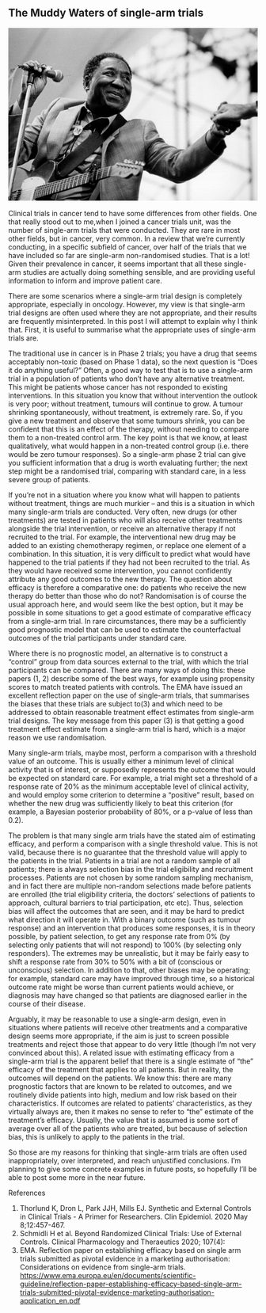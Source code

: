 ## The Muddy Waters of single-arm trials

![muddy_waters](/images/muddy_waters.jpg)

Clinical trials in cancer tend to have some differences from other fields. One that really stood out to me,when I joined a cancer trials unit, was the number of single-arm trials that were conducted. They are rare in most other fields, but in cancer, very common. In a review that we’re currently conducting, in a specific subfield of cancer, over half of the trials that we have included so far are single-arm non-randomised studies. That is a lot! Given their prevalence in cancer, it seems important that all these single-arm studies are actually doing something sensible, and are providing useful information to inform and improve patient care.

There are some scenarios where a single-arm trial design is completely appropriate, especially  in oncology. However, my view is that single-arm trial designs are often used where they are not appropriate, and their results are frequently misinterpreted. In this post I will attempt to explain why I think that.
First, it is useful to summarise what the appropriate uses of single-arm trials are.

The traditional use in cancer is in Phase 2 trials; you have a drug that seems acceptably non-toxic (based on Phase 1 data), so the next question is “Does it do anything useful?”  Often, a good way to test that is to use a single-arm trial in a population of patients who don’t have any alternative treatment. This might be patients whose cancer has not responded to existing interventions.  In this situation you know that without intervention the outlook is very poor; without treatment, tumours will continue to grow.  A tumour shrinking spontaneously, without treatment, is extremely rare. So, if you give a new treatment and observe that some tumours shrink, you can be confident that this is an effect of the therapy, without needing to compare them to a non-treated control arm.  The key point is that we know, at least qualitatively, what would happen in a non-treated control group (i.e. there would be zero tumour responses). So a single-arm phase 2 trial can give you sufficient information that a drug is worth evaluating further; the next step might be a randomised trial, comparing with standard care, in a less severe group of patients.

If you’re not in a situation where you know what will happen to patients without treatment, things are much murkier – and this is a situation in which many single-arm trials are conducted. Very often, new drugs (or other treatments) are tested in patients who will also receive other treatments alongside the trial intervention, or receive an alternative therapy if not recruited to the trial. For example, the interventional new drug may be added to an existing chemotherapy regimen, or replace one element of a combination. In this situation, it is very difficult to predict what would have happened to the trial patients if they had not been recruited to the trial.  As they would have received some intervention, you cannot confidently attribute any good outcomes to the new therapy. The question about efficacy is therefore a comparative one: do patients who receive the new therapy do better than those who do not? Randomisation is of course the usual approach here, and would seem like the best option, but it may be possible in some situations to get a good estimate of comparative efficacy from a single-arm trial. In rare circumstances, there may be a sufficiently good prognostic model that can be used to estimate the counterfactual outcomes of the trial participants under standard care.  

Where there is no prognostic model, an alternative is to construct a “control” group from data sources external to the trial, with which the trial participants can be compared. There are many ways of doing this: these papers (1, 2) describe some of the best ways, for example using propensity scores to match treated patients with controls.  The EMA have issued an excellent reflection paper on the use of single-arm trials, that summarises the biases that these trials are subject to(3) and which need to be addressed to obtain reasonable treatment effect estimates from single-arm trial designs. The key message from this paper (3) is that getting a good treatment effect estimate from a single-arm trial is hard, which is a major reason we use randomisation.

Many single-arm trials, maybe most, perform a comparison with a threshold value of an outcome. This is usually either a minimum level of clinical activity that is of interest, or supposedly represents the outcome that would be expected on standard care.  For example, a trial might set a threshold of a response rate of 20% as the minimum acceptable level of clinical activity, and would employ some criterion to determine a “positive” result, based on whether the new drug was sufficiently likely to beat this criterion (for example, a Bayesian posterior probability of 80%, or a p-value of less than 0.2). 

The problem is that many single arm trials have the stated aim of estimating efficacy, and perform a comparison with a single threshold value. This is not valid, because there is no guarantee that the threshold value will apply to the patients in the trial.  Patients in a trial are not a random sample of all patients; there is always selection bias in the trial eligibility and recruitment processes. Patients are not chosen by some random sampling mechanism, and in fact there are multiple non-random selections made before patients are enrolled (the trial eligibility criteria, the doctors’ selections of patients to approach, cultural barriers to trial participation, etc etc). Thus, selection bias will affect the outcomes that are seen, and it may be hard to predict what direction it will operate in. With a binary outcome (such as tumour response) and an intervention that produces some responses, it is in theory possible, by patient selection, to get any response rate from 0% (by selecting only patients that will not respond) to 100% (by selecting only responders). The extremes may be unrealistic, but it may be fairly easy to shift a response rate from 30% to 50% with a bit of (conscious or unconscious) selection. In addition to that, other biases may be operating; for example, standard care may have improved through time, so a historical outcome rate might be worse than current patients would achieve, or diagnosis may have changed so that patients are diagnosed earlier in the course of their disease.

Arguably, it may be reasonable to use a single-arm design, even in situations where patients will receive other treatments and a comparative design seems more appropriate, if the aim is just to screen possible treatments and reject those that appear to do very little (though I’m not very convinced about this).
A related issue with estimating efficacy from a single-arm trial is the apparent belief that there is a single estimate of “the” efficacy of the treatment that applies to all patients.  But in reality, the outcomes will depend on the patients. We know this: there are many prognostic factors that are known to be related to outcomes, and we routinely divide patients into high, medium and low risk based on their characteristics. If outcomes are related to patients’ characteristics, as they virtually always are, then it makes no sense to refer to “the” estimate of the treatment’s efficacy. Usually, the value that is assumed is some sort of average over all of the patients who are treated, but because of selection bias, this is unlikely to apply to the patients in the trial.

So those are my reasons for thinking that single-arm trials are often used inappropriately, over interpreted, and reach unjustified conclusions. I’m planning to give some concrete examples in future posts, so hopefully I’ll be able to post some more in the near future.

References
1. Thorlund K, Dron L, Park JJH, Mills EJ. Synthetic and External Controls in Clinical Trials - A Primer for Researchers. Clin Epidemiol. 2020 May 8;12:457-467.
2. Schmidli H et al. Beyond Randomized Clinical Trials: Use of External Controls. Clinical Pharmacology and Theraeutics 2020; 107(4):
3. EMA. Reflection paper on establishing efficacy based on single arm trials submitted as pivotal evidence in a marketing authorisation: Considerations on evidence from single-arm trials. https://www.ema.europa.eu/en/documents/scientific-guideline/reflection-paper-establishing-efficacy-based-single-arm-trials-submitted-pivotal-evidence-marketing-authorisation-application_en.pdf

